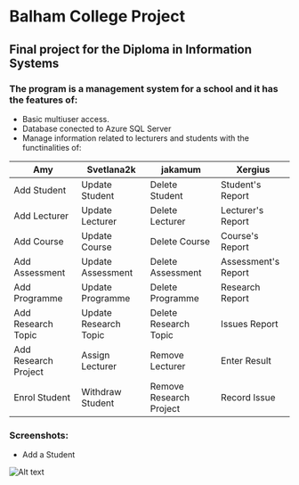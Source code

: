 # Balham College Project
## Final project for the Diploma in Information Systems
### The program is a management system for a school and it has the features of:
- Basic multiuser access.
- Database conected to Azure SQL Server
- Manage information related to lecturers and students with the functinalities of:

| Amy | Svetlana2k | jakamum | Xergius |
| --- | --- | --- | --- |
| Add Student | Update Student | Delete Student | Student's Report |
| Add Lecturer | Update Lecturer | Delete Lecturer | Lecturer's Report |
| Add Course | Update Course | Delete Course | Course's Report |
| Add Assessment | Update Assessment | Delete Assessment | Assessment's Report |
| Add Programme | Update Programme | Delete Programme | Research Report |
| Add Research Topic | Update Research Topic | Delete Research Topic | Issues Report |
| Add Research Project | Assign Lecturer | Remove Lecturer | Enter Result |
| Enrol Student | Withdraw Student | Remove Research Project | Record Issue |

### Screenshots:
- Add a Student

![Alt text](https://balhamstorage.blob.core.windows.net/balham-desk-images/add_student.png)
